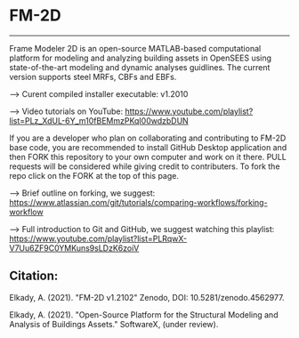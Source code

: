 # FM-2D
--------
Frame Modeler 2D is an open-source MATLAB-based computational platform for modeling and analyzing building assets in OpenSEES using state-of-the-art modeling and dynamic analyses guidlines. The current version supports steel MRFs, CBFs and EBFs.

--> Curent compiled installer executable: v1.2010

--> Video tutorials on YouTube: https://www.youtube.com/playlist?list=PLz_XdUL-6Y_m10fBEMmzPKqI00wdzbDUN

If you are a developer who plan on collaborating and contributing to FM-2D base code, you are recommended to install GitHub Desktop application and then FORK this repository to your own computer and work on it there. PULL requests will be considered while giving credit to contributers. To fork the repo click on the FORK at the top of this page.

--> Brief outline on forking, we suggest: https://www.atlassian.com/git/tutorials/comparing-workflows/forking-workflow

--> Full introduction to Git and GitHub, we suggest watching this playlist: https://www.youtube.com/playlist?list=PLRqwX-V7Uu6ZF9C0YMKuns9sLDzK6zoiV

Citation:
---------
Elkady, A. (2021). "FM-2D v1.2102" Zenodo, DOI: 10.5281/zenodo.4562977.

Elkady, A. (2021). "Open-Source Platform for the Structural Modeling and Analysis of Buildings Assets." SoftwareX, (under review).
